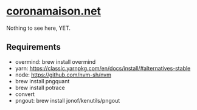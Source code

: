 # [coronamaison.net](https://coronamaison.net)

Nothing to see here, YET.

## Requirements

- overmind: brew install overmind
- yarn: https://classic.yarnpkg.com/en/docs/install/#alternatives-stable
- node: https://github.com/nvm-sh/nvm
- brew install pngquant
- brew install potrace
- convert
- pngout: brew install jonof/kenutils/pngout
